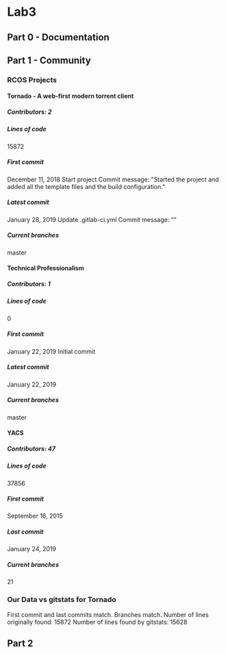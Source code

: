 # Lab3

## Part 0 - Documentation

## Part 1 - Community

### RCOS Projects

#### Tornado - A web-first modern torrent client

##### Contributors: 2

##### Lines of code
15872

##### First commit
December 11, 2018
Start project
Commit message: "Started the project and added all the template files and the build configuration."

##### Latest commit
January 28, 2019
Update .gitlab-ci.yml
Commit message: ""

##### Current branches
master

#### Technical Professionalism

##### Contributors: 1

##### Lines of code
0

##### First commit
January 22, 2019
Initial commit

##### Latest commit
January 22, 2019

##### Current branches
master

#### YACS

##### Contributors: 47

##### Lines of code
37856

##### First commit
September 16, 2015

##### Last commit
January 24, 2019

##### Current branches
21

### Our Data vs gitstats for Tornado

First commit and last commits match.
Branches match. 
Number of lines originally found: 15872
Number of lines found by gitstats: 15628

## Part 2
